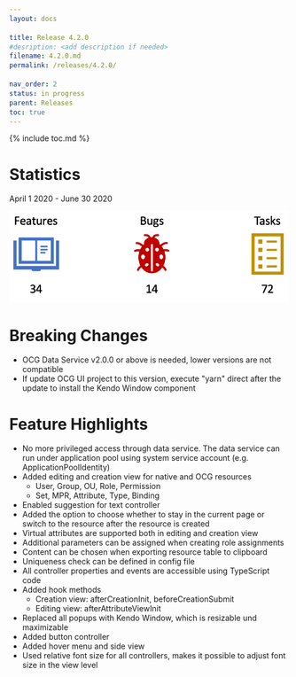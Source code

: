 ```yaml
---
layout: docs

title: Release 4.2.0
#desription: <add description if needed>
filename: 4.2.0.md
permalink: /releases/4.2.0/

nav_order: 2
status: in progress
parent: Releases
toc: true
---
```


{% include toc.md %}


# Statistics

April 1 2020 - June 30 2020

![statistcs_4.2.0.png](/img/statistcs_4.2.0-7b3f4b82-339f-4d6b-a3b0-98910cd47dcd.png)

# Breaking Changes

- OCG Data Service v2.0.0 or above is needed, lower versions are not compatible
- If update OCG UI project to this version, execute "yarn" direct after the update to install the Kendo Window component

# Feature Highlights

- No more privileged access through data service. The data service can run under application pool using system service account (e.g. ApplicationPoolIdentity)
- Added editing and creation view for native and OCG resources
  - User, Group, OU, Role, Permission
  - Set, MPR, Attribute, Type, Binding
- Enabled suggestion for text controller
- Added the option to choose whether to stay in the current page or switch to the resource after the resource is created
- Virtual attributes are supported both in editing and creation view
- Additional parameters can be assigned when creating role assignments
- Content can be chosen when exporting resource table to clipboard
- Uniqueness check can be defined in config file
- All controller properties and events are accessible using TypeScript code
- Added hook methods
  - Creation view: afterCreationInit, beforeCreationSubmit
  - Editing view: afterAttributeViewInit
- Replaced all popups with Kendo Window, which is resizable und maximizable
- Added button controller
- Added hover menu and side view
- Used relative font size for all controllers, makes it possible to adjust font size in the view level
